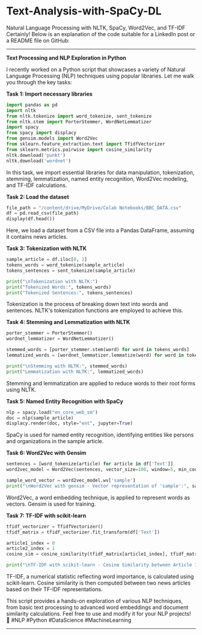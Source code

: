 # Text-Analysis-with-SpaCy-DL
Natural Language Processing with NLTK, SpaCy, Word2Vec, and TF-IDF
Certainly! Below is an explanation of the code suitable for a LinkedIn post or a README file on GitHub:

---

**Text Processing and NLP Exploration in Python**

I recently worked on a Python script that showcases a variety of Natural Language Processing (NLP) techniques using popular libraries. Let me walk you through the key tasks:

**Task 1: Import necessary libraries**
```python
import pandas as pd
import nltk
from nltk.tokenize import word_tokenize, sent_tokenize
from nltk.stem import PorterStemmer, WordNetLemmatizer
import spacy
from spacy import displacy
from gensim.models import Word2Vec
from sklearn.feature_extraction.text import TfidfVectorizer
from sklearn.metrics.pairwise import cosine_similarity
nltk.download('punkt')
nltk.download('wordnet')
```

In this task, we import essential libraries for data manipulation, tokenization, stemming, lemmatization, named entity recognition, Word2Vec modeling, and TF-IDF calculations.

**Task 2: Load the dataset**
```python
file_path = "/content/drive/MyDrive/Colab Notebooks/BBC_DATA.csv"
df = pd.read_csv(file_path)
display(df.head())
```

Here, we load a dataset from a CSV file into a Pandas DataFrame, assuming it contains news articles.

**Task 3: Tokenization with NLTK**
```python
sample_article = df.iloc[0, 1]
tokens_words = word_tokenize(sample_article)
tokens_sentences = sent_tokenize(sample_article)

print("\nTokenization with NLTK:")
print("Tokenized Words:", tokens_words)
print("Tokenized Sentences:", tokens_sentences)
```

Tokenization is the process of breaking down text into words and sentences. NLTK's tokenization functions are employed to achieve this.

**Task 4: Stemming and Lemmatization with NLTK**
```python
porter_stemmer = PorterStemmer()
wordnet_lemmatizer = WordNetLemmatizer()

stemmed_words = [porter_stemmer.stem(word) for word in tokens_words]
lemmatized_words = [wordnet_lemmatizer.lemmatize(word) for word in tokens_words]

print("\nStemming with NLTK:", stemmed_words)
print("Lemmatization with NLTK:", lemmatized_words)
```

Stemming and lemmatization are applied to reduce words to their root forms using NLTK.

**Task 5: Named Entity Recognition with SpaCy**
```python
nlp = spacy.load("en_core_web_sm")
doc = nlp(sample_article)
displacy.render(doc, style="ent", jupyter=True)
```

SpaCy is used for named entity recognition, identifying entities like persons and organizations in the sample article.

**Task 6: Word2Vec with Gensim**
```python
sentences = [word_tokenize(article) for article in df['Text']]
word2vec_model = Word2Vec(sentences, vector_size=100, window=5, min_count=1, workers=4)

sample_word_vector = word2vec_model.wv['sample']
print("\nWord2Vec with gensim - Vector representation of 'sample':", sample_word_vector)
```

Word2Vec, a word embedding technique, is applied to represent words as vectors. Gensim is used for training.

**Task 7: TF-IDF with scikit-learn**
```python
tfidf_vectorizer = TfidfVectorizer()
tfidf_matrix = tfidf_vectorizer.fit_transform(df['Text'])

article1_index = 0
article2_index = 1
cosine_sim = cosine_similarity(tfidf_matrix[article1_index], tfidf_matrix[article2_index])

print("\nTF-IDF with scikit-learn - Cosine Similarity between Article 1 and Article 2:", cosine_sim[0][0])
```

TF-IDF, a numerical statistic reflecting word importance, is calculated using scikit-learn. Cosine similarity is then computed between two news articles based on their TF-IDF representations.

This script provides a hands-on exploration of various NLP techniques, from basic text processing to advanced word embeddings and document similarity calculations. Feel free to use and modify it for your NLP projects! 🚀 #NLP #Python #DataScience #MachineLearning

---

